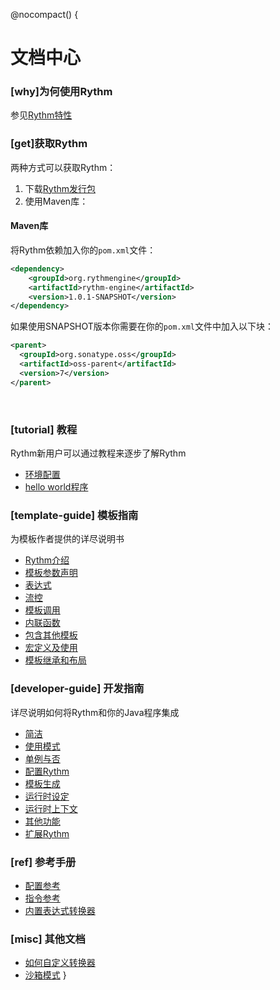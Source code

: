 @nocompact() {
<h1 data-book="index">文档中心</h1>

### [why]为何使用Rythm

参见[Rythm特性](feature.md)

### [get]获取Rythm

两种方式可以获取Rythm：

1. 下载[Rythm发行包](@_play.configuration.get("dist.url"))
1. 使用Maven库：


#### Maven库

将Rythm依赖加入你的`pom.xml`文件：

```xml
<dependency>
    <groupId>org.rythmengine</groupId>
    <artifactId>rythm-engine</artifactId>
    <version>1.0.1-SNAPSHOT</version>
</dependency>
```
    
如果使用SNAPSHOT版本你需要在你的`pom.xml`文件中加入以下块：

```xml
<parent>
  <groupId>org.sonatype.oss</groupId>
  <artifactId>oss-parent</artifactId>
  <version>7</version>
</parent>
```
    
<br/>
    
### [tutorial] 教程

Rythm新用户可以通过教程来逐步了解Rythm

* [环境配置](tutorial.md#env)
* [hello world程序](tutorial.md#hello)


### [template-guide] 模板指南

为模板作者提供的详尽说明书

* [Rythm介绍](template_guide.md#introduction)
* [模板参数声明](template_guide.md#argument)
* [表达式](template_guide.md#expression)
* [流控](template_guide.md#flow-control)
* [模板调用](template_guide.md#invoke_template)
* [内联函数](template_guide.md#inline_tag)
* [包含其他模板](template_guide.md#include)
* [宏定义及使用](template_guide.md#macro)
* [模板继承和布局](template_guide.md#inheritance)

### [developer-guide] 开发指南

详尽说明如何将Rythm和你的Java程序集成

* [简洁](developer_guide.md#introduction)
* [使用模式](developer_guide.md#pattern)
* [单例与否](developer_guide.md#singleton_or_not)
* [配置Rythm](developer_guide.md#Configuration)
* [模板生成](developer_guide.md#render)
* [运行时设定](developer_guide.md#render_setting)
* [运行时上下文](developer_guide.md#render_context)
* [其他功能](developer_guide.md#miscs)
* [扩展Rythm](developer_guide.md#extension)

### [ref] 参考手册

* [配置参考](configuration.md)
* [指令参考](directive.md)
* [内置表达式转换器](builtin_transformer.md)

### [misc] 其他文档

* [如何自定义转换器](user_defined_transformer.md)
* [沙箱模式](sandbox.md)
}
